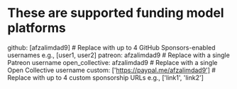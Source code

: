 # These are supported funding model platforms

github: [afzalimdad9] # Replace with up to 4 GitHub Sponsors-enabled usernames e.g., [user1, user2]
patreon: afzalimdad9 # Replace with a single Patreon username
open_collective: afzalimdad9 # Replace with a single Open Collective username
custom: ['https://paypal.me/afzalimdad9'] # Replace with up to 4 custom sponsorship URLs e.g., ['link1', 'link2']